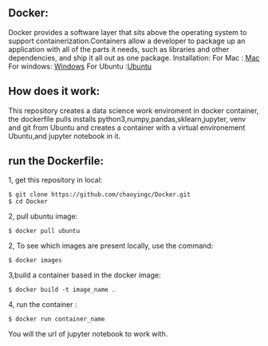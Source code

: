 ## Docker:
Docker provides a software layer that sits above the operating system to support containerization.Containers allow a developer to package up an application with all of the parts it needs, such as libraries and other dependencies, and ship it all out as one package.
Installation:
For Mac : [Mac](https://docs.docker.com/v17.09/docker-for-mac/install/)
For windows: [Windows](https://docs.docker.com/v17.09/docker-for-windows/install/#download-docker-for-windows)
For Ubuntu :[Ubuntu](https://docs.docker.com/v17.09/engine/installation/linux/docker-ce/ubuntu/)
## How does it work:
This repository creates a data science work enviroment in docker container, the dockerfile pulls installs python3,numpy,pandas,sklearn,jupyter, venv and git from Ubuntu and creates a container with a virtual environement Ubuntu,and jupyter notebook in it.
## run the Dockerfile:
1, get this repository in local:
```
$ git clone https://github.com/chaoyingc/Docker.git
$ cd Docker
```
2, pull ubuntu image:
```
$ docker pull ubuntu
```
2, To see which images are present locally, use the command:
```
$ docker images
```
3,build a container based in the docker image:
```
$ docker build -t image_name .
```
4, run the container :
```
$ docker run container_name
```
You will the url of jupyter notebook to work with.
